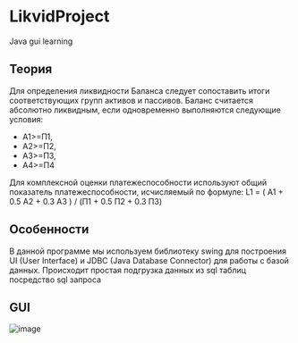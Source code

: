 # LikvidProject
Java gui learning

Теория
------------

Для определения ликвидности Баланса следует сопоставить итоги соответствующих групп активов и пассивов. Баланс считается абсолютно ликвидным, если одновременно выполняются следующие условия:

- A1>=П1,
- A2>=П2,
- A3>=П3,
- A4>=П4

Для комплексной оценки платежеспособности используют общий показатель платежеспособности, исчисляемый по формуле:
L1 = ( A1 + 0.5 A2 + 0.3 A3 ) / (П1 + 0.5 П2 + 0.3 П3)

Особенности
----------
В данной программе мы используем библиотеку swing для построения UI (User Interface) и JDBC (Java Database Connector) для работы с базой данных. Происходит простая подгрузка данных из sql таблиц посредство sql запроса

GUI
-----------
![image](https://cloud.githubusercontent.com/assets/10232613/12379579/5f53a88c-bd6e-11e5-9d16-cc616a0c67ba.png)
